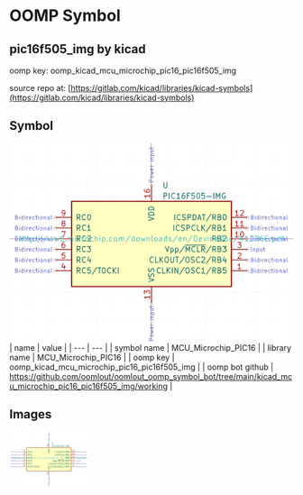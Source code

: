 # OOMP Symbol  
## pic16f505_img  by kicad  
  
oomp key: oomp_kicad_mcu_microchip_pic16_pic16f505_img  
  
source repo at: [https://gitlab.com/kicad/libraries/kicad-symbols](https://gitlab.com/kicad/libraries/kicad-symbols)  
## Symbol  
  
[![working.png](working_600.png)](working.png)  
| name | value | 
| --- | --- | 
| symbol name | MCU_Microchip_PIC16 | 
| library name | MCU_Microchip_PIC16 | 
| oomp key | oomp_kicad_mcu_microchip_pic16_pic16f505_img | 
| oomp bot github | https://github.com/oomlout/oomlout_oomp_symbol_bot/tree/main/kicad_mcu_microchip_pic16_pic16f505_img/working | 
## Images  
  
[![working.png](working_140.png)](working.png)  
